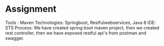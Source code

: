# Assignment
Tools : Maven 
Technologies: Springboot, Restfulwebservices, Java 8
IDE: STS
Process:
We have created spring boot maven project, then we created rest controller, then we have exposed restful api's from postman and swagger.
